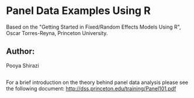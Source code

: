 # Panel Data Examples Using R

Based on the "Getting Started in Fixed/Random Effects Models Using R", Oscar Torres-Reyna, Princeton University.

## Author:
Pooya Shirazi

## 
For a brief introduction on the theory behind panel data analysis please see the following document: http://dss.princeton.edu/training/Panel101.pdf 
